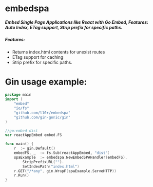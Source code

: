 
# embedspa
##### Embed Single Page Applications like React with Go Embed, Features: Auto Index, ETag support, Strip prefix for specific paths.
##### Features:
* Returns index.html contents for unexist routes
* ETag support for caching
* Strip prefix for specific paths.

# Gin usage example:
```go
package main
import (
    "embed"
    "io/fs"
    "github.com/l10r/embedspa"
    "github.com/gin-gonic/gin"
)

//go:embed dist
var reactAppEmbed embed.FS

func main() {
    r  := gin.Default()
    embedFS, _  := fs.Sub(reactAppEmbed, "dist")
    spaExample  := embedspa.NewEmbedSPAHandler(embedFS).
        StripPrefixURL("").
        SetIndexPath("index.html")
    r.GET("/*any", gin.WrapF(spaExample.ServeHTTP))
    r.Run()
}
``` 
